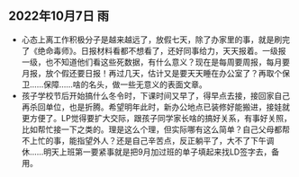 ## 2022年10月7日 雨
* 心态上离工作积极分子是越来越远了，放假七天，除了办家里的事，就是刷完了《绝命毒师》。日报材料看都不想看了，还好同事给力，天天报着。一级报一级，也不知道他们看这些死数据，有什么意义？现在是每周要周报，每月要月报，放个假还要日报！再过几天，估计又是要天天睡在办公室了？再取个保卫……保障……啥的名头，做一些无意义的表面文章。
* 孩子学校节后开始搞什么冬令时，下课时间又早了，得早点去接，接回家自己再杀回单位，也是折腾。希望明年此时，新办公地点已装修好能搬进，接娃就更方便了。LP觉得要扩大交际，跟孩子同学家长啥的搞好关系，有事好关照，比如帮忙接一下之类的。理是这么个理，但实际哪有这么简单？自己父母都帮不上忙的事，能指望外人？还是自己辛苦点，反正躺平了，大不了下午调休……明天上班第一要紧事就是把9月加过班的单子填起来找LD签字去，备用。